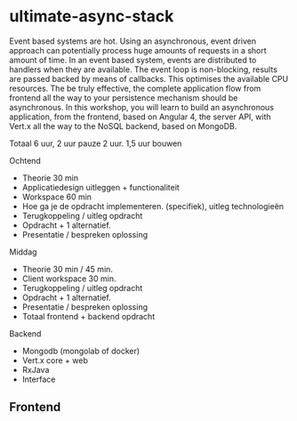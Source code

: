 # ultimate-async-stack
Event based systems are hot. Using an asynchronous, event driven approach can potentially process huge amounts of requests in a short amount of time. In an event based system, events are distributed to handlers when they are available. The event loop is non-blocking, results are passed backed by means of callbacks. This optimises the available CPU resources. The be truly effective, the complete application flow from frontend all the way to your persistence mechanism should be asynchronous.
In this workshop, you will learn to build an asynchronous application, from the frontend, based on Angular 4, the server API, with Vert.x all the way to the NoSQL backend, based on MongoDB.

Totaal 6 uur, 2 uur pauze
2 uur.
1,5 uur bouwen

Ochtend
- Theorie 30 min
- Applicatiedesign uitleggen + functionaliteit
- Workspace 60 min
- Hoe ga je de opdracht implementeren. (specifiek), uitleg technologieën
- Terugkoppeling / uitleg opdracht
- Opdracht + 1 alternatief.
- Presentatie / bespreken oplossing

Middag
- Theorie 30 min / 45 min.
- Client workspace 30 min.
- Terugkoppeling / uitleg opdracht
- Opdracht + 1 alternatief.
- Presentatie / bespreken oplossing
- Totaal frontend + backend opdracht

Backend
- Mongodb (mongolab of docker)
- Vert.x core + web
- RxJava
- Interface

Frontend
-
